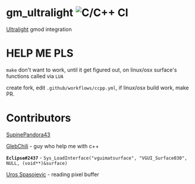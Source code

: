 # gm_ultralight ![C/C++ CI](https://github.com/SupinePandora43/gm_ultralight/workflows/C/C++%20CI/badge.svg)

[Ultralight](https://github.com/ultralight-ux/Ultralight) gmod integration

# HELP ME PLS

`make` don't want to work, until it get figured out, on linux/osx surface's functions called via `LUA`

create fork, edit `.github/workflows/ccpp.yml`, if linux/osx build work, make PR.


# Contributors
[SupinePandora43](https://github.com/SupinePandora43)

[GlebChili](https://github.com/GlebChili) - guy who help me with c++

**`Eclipse#2437`** - `Sys_LoadInterface("vguimatsurface", "VGUI_Surface030", NULL, (void**)&surface)`

[Uros Spasojevic](https://app.slack.com/client/TC4C8F4CT/CC492VBLL/user_profile/ULE28P1AL) - reading pixel buffer
